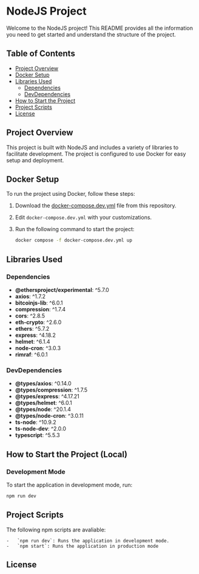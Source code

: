 # NodeJS Project

Welcome to the NodeJS project! This README provides all the information you need to get started and understand the structure of the project.

## Table of Contents

-   [Project Overview](#project-overview)
-   [Docker Setup](#docker-setup)
-   [Libraries Used](#libraries-used)
    -   [Dependencies](#dependencies)
    -   [DevDependencies](#devdependencies)
-   [How to Start the Project](#how-to-start-the-project)
-   [Project Scripts](#project-scripts)
-   [License](#license)

## Project Overview

This project is built with NodeJS and includes a variety of libraries to facilitate development. The project is configured to use Docker for easy setup and deployment.

## Docker Setup

To run the project using Docker, follow these steps:

1. Download the [docker-compose.dev.yml](https://raw.githubusercontent.com/Unknown-Gravity/tbtc-arb-relayer/dev/docker-compose.dev.yml) file from this repository.

2. Edit `docker-compose.dev.yml` with your customizations.

3. Run the following command to start the project:
    ```bash
    docker compose -f docker-compose.dev.yml up
    ```

## Libraries Used

### Dependencies

-   **@ethersproject/experimental**: ^5.7.0
-   **axios**: ^1.7.2
-   **bitcoinjs-lib**: ^6.0.1
-   **compression**: ^1.7.4
-   **cors**: ^2.8.5
-   **eth-crypto**: ^2.6.0
-   **ethers**: ^5.7.2
-   **express**: ^4.18.2
-   **helmet**: ^6.1.4
-   **node-cron**: ^3.0.3
-   **rimraf**: ^6.0.1

### DevDependencies

-   **@types/axios**: ^0.14.0
-   **@types/compression**: ^1.7.5
-   **@types/express**: ^4.17.21
-   **@types/helmet**: ^6.0.1
-   **@types/node**: ^20.1.4
-   **@types/node-cron**: ^3.0.11
-   **ts-node**: ^10.9.2
-   **ts-node-dev**: ^2.0.0
-   **typescript**: ^5.5.3

## How to Start the Project (Local)

### Development Mode

To start the application in development mode, run:

```bash
npm run dev
```

## Project Scripts

The following npm scripts are avaliable:

    -   `npm run dev`: Runs the application in development mode.
    -   `npm start`: Runs the application in production mode

## License
